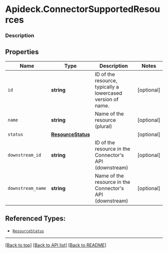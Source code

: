 # Apideck.ConnectorSupportedResources

### Description

## Properties
Name | Type | Description | Notes
------------ | ------------- | ------------- | -------------
`id` | **string** | ID of the resource, typically a lowercased version of name. | [optional] 
`name` | **string** | Name of the resource (plural) | [optional] 
`status` | [**ResourceStatus**](ResourceStatus.md) |  | [optional] 
`downstream_id` | **string** | ID of the resource in the Connector\'s API (downstream) | [optional] 
`downstream_name` | **string** | Name of the resource in the Connector\'s API (downstream) | [optional] 





## Referenced Types:


* [`ResourceStatus`](ResourceStatus.md)



---

[[Back to top]](#) [[Back to API list]](../../../../README.md#documentation-for-api-endpoints) [[Back to README]](../../../../README.md)


